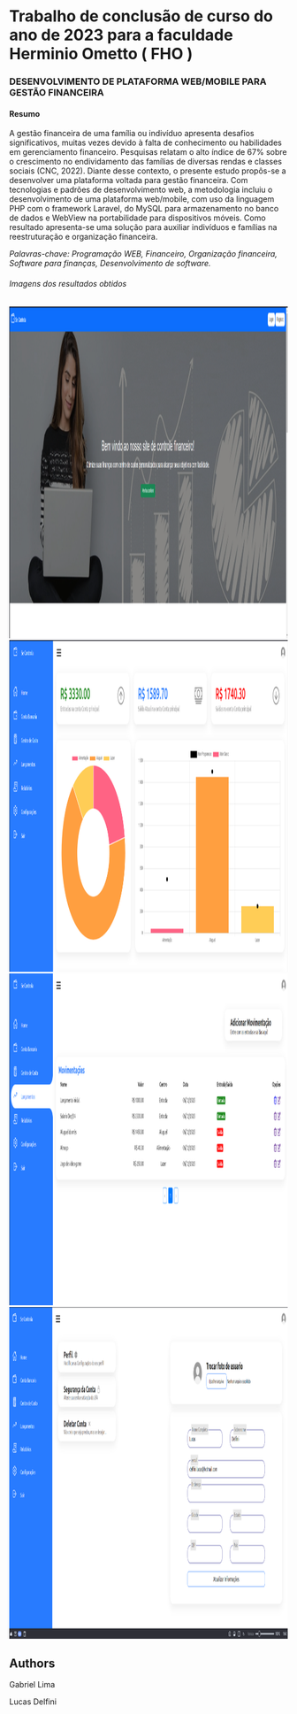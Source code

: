 <h1> Trabalho de conclusão de curso do ano de 2023 para a faculdade Herminio Ometto ( FHO ) </h1> 

<h3> DESENVOLVIMENTO DE PLATAFORMA WEB/MOBILE PARA GESTÃO FINANCEIRA  </h3>

<h4> Resumo </h4>

<p>A gestão financeira de uma família ou indivíduo apresenta desafios significativos, muitas vezes devido à falta de conhecimento ou habilidades em gerenciamento financeiro. Pesquisas relatam o alto índice de 67% sobre o crescimento no endividamento das famílias de diversas rendas e classes sociais (CNC, 2022).  Diante desse contexto, o presente estudo propôs-se a desenvolver uma plataforma voltada para gestão financeira. Com tecnologias e padrões de desenvolvimento web, a metodologia incluiu o desenvolvimento de uma plataforma web/mobile, com uso da linguagem PHP com o framework Laravel, do MySQL para armazenamento no banco de dados e WebView na portabilidade para dispositivos móveis. Como resultado apresenta-se uma solução para auxiliar indivíduos e famílias na reestruturação e organização financeira. </p>

<p><i>Palavras-chave: Programação WEB, Financeiro, Organização financeira, Software para finanças, Desenvolvimento de software.</i></p>


<h6> Imagens dos resultados obtidos </h6>


<img src="https://github.com/lucas41/TCC_2023/blob/main/prints/print1.png" width="1000" height="600">
<img src="https://github.com/lucas41/TCC_2023/blob/main/prints/print2.png" width="1000" height="600">

<img src="https://github.com/lucas41/TCC_2023/blob/main/prints/print3.png" width="1000" height="600">

<img src="https://github.com/lucas41/TCC_2023/blob/main/prints/print4.png" width="1000" height="600">



## Authors

Gabriel Lima

Lucas Delfini
